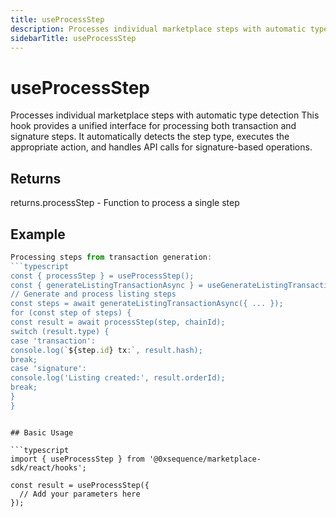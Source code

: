 ```yaml
---
title: useProcessStep
description: Processes individual marketplace steps with automatic type detection This hook provides a unified interface for processing both transaction and signature steps. It automatically detects the step type, executes the appropriate action, and handles API calls for signature-based operations.
sidebarTitle: useProcessStep
---
```


# useProcessStep

Processes individual marketplace steps with automatic type detection This hook provides a unified interface for processing both transaction and signature steps. It automatically detects the step type, executes the appropriate action, and handles API calls for signature-based operations.

## Returns

returns.processStep - Function to process a single step

## Example

```typescript
Processing steps from transaction generation:
```typescript
const { processStep } = useProcessStep();
const { generateListingTransactionAsync } = useGenerateListingTransaction();
// Generate and process listing steps
const steps = await generateListingTransactionAsync({ ... });
for (const step of steps) {
const result = await processStep(step, chainId);
switch (result.type) {
case 'transaction':
console.log(`${step.id} tx:`, result.hash);
break;
case 'signature':
console.log('Listing created:', result.orderId);
break;
}
}
```
```

## Basic Usage

```typescript
import { useProcessStep } from '@0xsequence/marketplace-sdk/react/hooks';

const result = useProcessStep({
  // Add your parameters here
});
```

